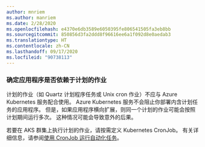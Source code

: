```yaml
---
author: mnriem
ms.author: manriem
ms.date: 2/28/2020
ms.openlocfilehash: e4370e6db3589e6050395fe806541505fa3eb8bb
ms.sourcegitcommit: 850856d3fa2ddd8f96616ee6a1f092d8e0aedab3
ms.translationtype: HT
ms.contentlocale: zh-CN
ms.lasthandoff: 09/17/2020
ms.locfileid: "90738113"
---
```

### <a name="determine-whether-your-application-relies-on-scheduled-jobs"></a>确定应用程序是否依赖于计划的作业

计划的作业（如 Quartz 计划程序任务或 Unix cron 作业）不应与 Azure Kubernetes 服务配合使用。 Azure Kubernetes 服务不会阻止你部署内含计划任务的应用程序。 但是，如果应用程序横向扩展，则同一个计划的作业可能会按照计划期间运行多次。 这种情况可能会导致意外的后果。

若要在 AKS 群集上执行计划的作业，请按需定义 Kubernetes CronJob。 有关详细信息，请参阅[使用 CronJob 运行自动化任务](https://kubernetes.io/docs/tasks/job/automated-tasks-with-cron-jobs/)。
